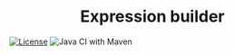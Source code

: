 <h1 align="center">Expression builder</h1>

[![License](https://img.shields.io/badge/License-Apache%202.0-blue.svg)](https://opensource.org/licenses/Apache-2.0)
![Java CI with Maven](https://github.com/vlisianskii/expression-builder/workflows/Java%20CI%20with%20Maven/badge.svg)
